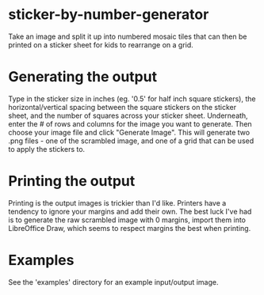 # sticker-by-number-generator
Take an image and split it up into numbered mosaic tiles that can then be printed on a sticker sheet for kids to rearrange on a grid.

# Generating the output
Type in the sticker size in inches (eg. '0.5' for half inch square stickers), the horizontal/vertical spacing between the square stickers on the sticker sheet, and the number of squares across your sticker sheet. Underneath, enter the # of rows and columns for the image you want to generate. Then choose your image file and click "Generate Image". This will generate two .png files - one of the scrambled image, and one of a grid that can be used to apply the stickers to.

# Printing the output
Printing is the output images is trickier than I'd like. Printers have a tendency to ignore your margins and add their own. The best luck I've had is to generate the raw scrambled image with 0 margins, import them into LibreOffice Draw, which seems to respect margins the best when printing. 

# Examples
See the 'examples' directory for an example input/output image.

